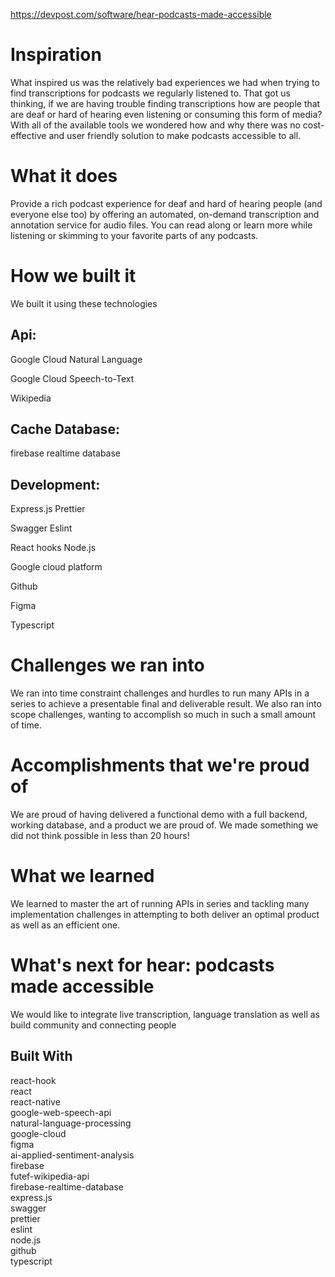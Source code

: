 https://devpost.com/software/hear-podcasts-made-accessible

# Inspiration

What inspired us was the relatively bad experiences we had when trying to find transcriptions for podcasts we regularly listened to. That got us thinking, if we are having trouble finding transcriptions how are people that are deaf or hard of hearing even listening or consuming this form of media? With all of the available tools we wondered how and why there was no cost-effective and user friendly solution to make podcasts accessible to all.

# What it does

Provide a rich podcast experience for deaf and hard of hearing people (and everyone else too) by offering an automated, on-demand transcription and annotation service for audio files. You can read along or learn more while listening or skimming to your favorite parts of any podcasts.

# How we built it

We built it using these technologies

## Api:

Google Cloud Natural Language

Google Cloud Speech-to-Text

Wikipedia

## Cache Database:

firebase realtime database

## Development:

Express.js Prettier

Swagger Eslint

React hooks Node.js

Google cloud platform

Github

Figma

Typescript

# Challenges we ran into

We ran into time constraint challenges and hurdles to run many APIs in a series to achieve a presentable final and deliverable result. We also ran into scope challenges, wanting to accomplish so much in such a small amount of time.

# Accomplishments that we're proud of

We are proud of having delivered a functional demo with a full backend, working database, and a product we are proud of. We made something we did not think possible in less than 20 hours!

# What we learned

We learned to master the art of running APIs in series and tackling many implementation challenges in attempting to both deliver an optimal product as well as an efficient one.

# What's next for hear: podcasts made accessible

We would like to integrate live transcription, language translation as well as build community and connecting people

## Built With

react-hook  
react  
react-native  
google-web-speech-api  
natural-language-processing  
google-cloud  
figma  
ai-applied-sentiment-analysis  
firebase  
futef-wikipedia-api  
firebase-realtime-database  
express.js  
swagger  
prettier  
eslint  
node.js  
github  
typescript
